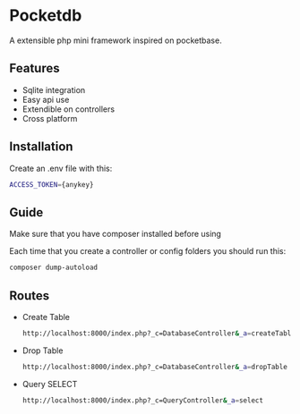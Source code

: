 
# Pocketdb

A extensible php mini framework inspired on pocketbase.


## Features

- Sqlite integration
- Easy api use
- Extendible on controllers
- Cross platform


## Installation

Create an .env file with this:

```bash
ACCESS_TOKEN={anykey}
```

## Guide

Make sure that you have composer installed before using

Each time that you create a controller or config folders you should run this:
```bash
composer dump-autoload
```

    
## Routes

-  Create Table
    ```bash
    http://localhost:8000/index.php?_c=DatabaseController&_a=createTable
    ```
-  Drop Table
    ```bash
    http://localhost:8000/index.php?_c=DatabaseController&_a=dropTable
    ```
-  Query SELECT
    ```bash
    http://localhost:8000/index.php?_c=QueryController&_a=select
    ```
    